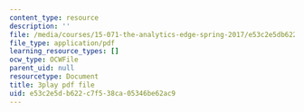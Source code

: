 ```yaml
---
content_type: resource
description: ''
file: /media/courses/15-071-the-analytics-edge-spring-2017/e53c2e5db622c7f538ca05346be62ac9_U57wvHVpe-8.pdf
file_type: application/pdf
learning_resource_types: []
ocw_type: OCWFile
parent_uid: null
resourcetype: Document
title: 3play pdf file
uid: e53c2e5d-b622-c7f5-38ca-05346be62ac9
---
```

